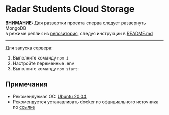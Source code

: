 # Radar Students Cloud Storage

**ВНИМАНИЕ:** Для развертки проекта сперва следует развернуть MongoDB  
в режиме реплик из 
[репозитория](https://github.com/ImAllergicToFish/mongo_cluster), следуя инструкции в 
[README.md](https://github.com/ImAllergicToFish/mongo_cluster/blob/master/README.md)
***
Для запуска сервера:  
1. Выполните команду `npm i`
2. Настройте переменные .env
3. Выполните команду `npm start`:

## Примечания
* Рекомендуемая ОС: [Ubuntu 20.04](https://releases.ubuntu.com/20.04/)
* Рекомендуется устанавливать docker из офцициального источника
по [ссылке](https://docs.docker.com/engine/install/ubuntu/)
